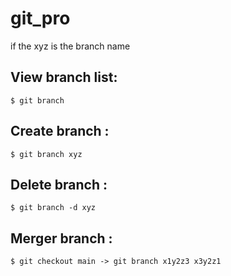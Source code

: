 # git_pro
 if the xyz is the branch name
## View branch list: 
 ```console
 $ git branch
```
## Create branch   :
```console
$ git branch xyz
```

## Delete branch   :
```console
$ git branch -d xyz
```

## Merger branch   :
```console
$ git checkout main -> git branch x1y2z3 x3y2z1
```
